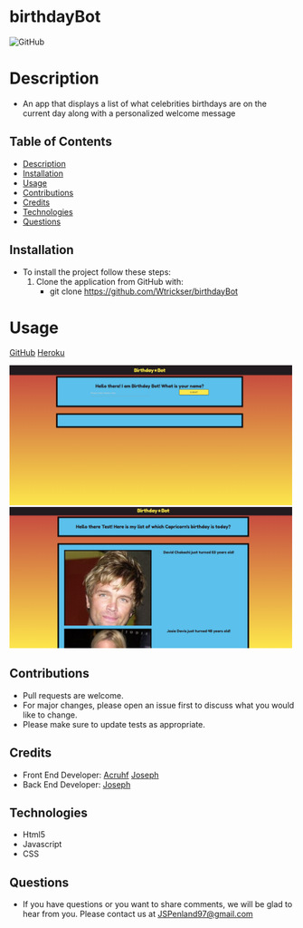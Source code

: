 # birthdayBot

  ![GitHub](https://img.shields.io/badge/license-MIT-purple?style=plastic)

# Description

  * An app that displays a list of what celebrities birthdays are on the current day along with a personalized welcome message


## Table of Contents

  * [Description](#Description)
  * [Installation](#Installation)
  * [Usage](#Usage)
  * [Contributions](#contributions)
  * [Credits](#Credits)
  * [Technologies](#Technologies)
  * [Questions](#Questions)
  
  
## **Installation**
  
  * To install the project follow these steps:
     1. Clone the application from GitHub with:
        * git clone https://github.com/Wtrickser/birthdayBot
  
  
# Usage

  [GitHub](https://github.com/Wtrickser/burgerLogger) [Heroku](https://wtrickser.github.io/birthdayBot/)

  <img src = Screenshot1.png width=500>
  
  <img src = Screenshot2.png width=500>


## **Contributions**
  
  * Pull requests are welcome.
  * For major changes, please open an issue first to discuss what you would like to change.
  * Please make sure to update tests as appropriate.


## **Credits**
  
  * Front End Developer: [Acruhf](https://github.com/acruhf) [Joseph](https://github.com/Wtrickser)
  * Back End Developer: [Joseph](https://github.com/Wtrickser)


## **Technologies**
  
  * Html5
  * Javascript
  * CSS
  
  
## **Questions**
  
  * If you have questions or you want to share comments, we will be glad to hear from you. Please contact us at JSPenland97@gmail.com
